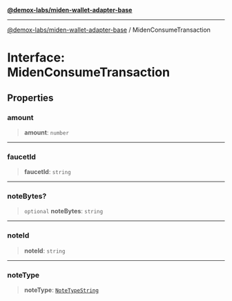 [**@demox-labs/miden-wallet-adapter-base**](../README.md)

***

[@demox-labs/miden-wallet-adapter-base](../README.md) / MidenConsumeTransaction

# Interface: MidenConsumeTransaction

## Properties

### amount

> **amount**: `number`

***

### faucetId

> **faucetId**: `string`

***

### noteBytes?

> `optional` **noteBytes**: `string`

***

### noteId

> **noteId**: `string`

***

### noteType

> **noteType**: [`NoteTypeString`](../type-aliases/NoteTypeString.md)
